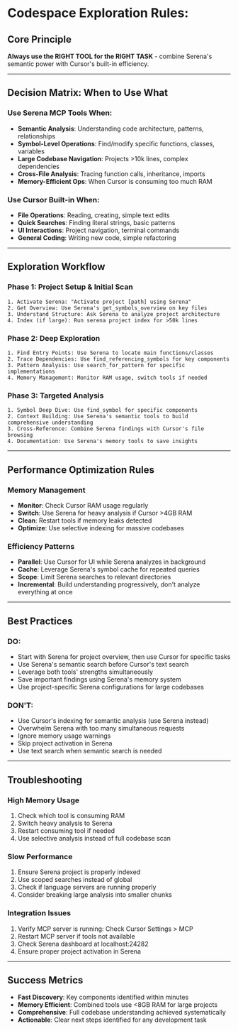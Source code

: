 # Codespace Exploration Rules:

## Core Principle
**Always use the RIGHT TOOL for the RIGHT TASK** - combine Serena's semantic power with Cursor's built-in efficiency.

---

## Decision Matrix: When to Use What

### **Use Serena MCP Tools When:**
- **Semantic Analysis**: Understanding code architecture, patterns, relationships
- **Symbol-Level Operations**: Find/modify specific functions, classes, variables
- **Large Codebase Navigation**: Projects >10k lines, complex dependencies
- **Cross-File Analysis**: Tracing function calls, inheritance, imports
- **Memory-Efficient Ops**: When Cursor is consuming too much RAM

### **Use Cursor Built-in When:**
- **File Operations**: Reading, creating, simple text edits
- **Quick Searches**: Finding literal strings, basic patterns
- **UI Interactions**: Project navigation, terminal commands
- **General Coding**: Writing new code, simple refactoring

---

## Exploration Workflow

### Phase 1: Project Setup & Initial Scan
```
1. Activate Serena: "Activate project [path] using Serena"
2. Get Overview: Use Serena's get_symbols_overview on key files
3. Understand Structure: Ask Serena to analyze project architecture
4. Index (if large): Run serena project index for >50k lines
```

### Phase 2: Deep Exploration  
```
1. Find Entry Points: Use Serena to locate main functions/classes
2. Trace Dependencies: Use find_referencing_symbols for key components
3. Pattern Analysis: Use search_for_pattern for specific implementations
4. Memory Management: Monitor RAM usage, switch tools if needed
```

### Phase 3: Targeted Analysis
```
1. Symbol Deep Dive: Use find_symbol for specific components
2. Context Building: Use Serena's semantic tools to build comprehensive understanding
3. Cross-Reference: Combine Serena findings with Cursor's file browsing
4. Documentation: Use Serena's memory tools to save insights
```

---

## Performance Optimization Rules

### Memory Management
- **Monitor**: Check Cursor RAM usage regularly
- **Switch**: Use Serena for heavy analysis if Cursor >4GB RAM
- **Clean**: Restart tools if memory leaks detected
- **Optimize**: Use selective indexing for massive codebases

### Efficiency Patterns
- **Parallel**: Use Cursor for UI while Serena analyzes in background
- **Cache**: Leverage Serena's symbol cache for repeated queries
- **Scope**: Limit Serena searches to relevant directories
- **Incremental**: Build understanding progressively, don't analyze everything at once

---

## Best Practices

### DO:
- Start with Serena for project overview, then use Cursor for specific tasks
- Use Serena's semantic search before Cursor's text search
- Leverage both tools' strengths simultaneously
- Save important findings using Serena's memory system
- Use project-specific Serena configurations for large codebases

### DON'T:
- Use Cursor's indexing for semantic analysis (use Serena instead)
- Overwhelm Serena with too many simultaneous requests
- Ignore memory usage warnings
- Skip project activation in Serena
- Use text search when semantic search is needed  

---

## Troubleshooting

### High Memory Usage
1. Check which tool is consuming RAM
2. Switch heavy analysis to Serena
3. Restart consuming tool if needed
4. Use selective analysis instead of full codebase scan

### Slow Performance
1. Ensure Serena project is properly indexed
2. Use scoped searches instead of global
3. Check if language servers are running properly
4. Consider breaking large analysis into smaller chunks

### Integration Issues
1. Verify MCP server is running: Check Cursor Settings > MCP
2. Restart MCP server if tools not available
3. Check Serena dashboard at localhost:24282
4. Ensure proper project activation in Serena

---

## Success Metrics
- **Fast Discovery**: Key components identified within minutes
- **Memory Efficient**: Combined tools use <8GB RAM for large projects
- **Comprehensive**: Full codebase understanding achieved systematically
- **Actionable**: Clear next steps identified for any development task
